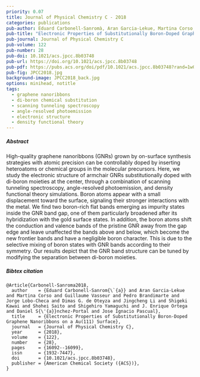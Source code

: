 ```yaml
---
priority: 0.07
title: Journal of Physical Chemistry C - 2018
categories: publications
pub-author: Eduard Carbonell-Sanromà, Aran Garcia-Lekue, Martina Corso, Guillaume Vasseur, <u>Pedro Brandimarte</u>, Jorge Lobo-Checa, Dimas G. de Oteyza, Jingcheng Li, Shigeki Kawai, Shohei Saito, Shigehiro Yamaguchi, J. Enrique Ortega, Daniel Sánchez-Portal, and Jose Ignacio Pascual
pub-title: "Electronic Properties of Substitutionally Boron-Doped Graphene Nanoribbons on a Au(111) Surface"
pub-journal: Journal of Physical Chemistry C
pub-volume: 122
pub-number: 28
pub-doi: 10.1021/acs.jpcc.8b03748
pub-url: https://doi.org/10.1021/acs.jpcc.8b03748
pub-pdf: https://pubs.acs.org/doi/pdf/10.1021/acs.jpcc.8b03748?rand=1w00f5cx
pub-fig: JPCC2018.jpg
background-image: JPCC2018_back.jpg
options: minihead, notitle
tags:
  - graphene nanoribbons
  - di-boron chemical substitution
  - scanning tunneling spectroscopy
  - angle-resolved photoemission
  - electronic structure
  - density functional theory
---
```


##### Abstract

High-quality graphene nanoribbons (GNRs) grown by on-surface synthesis strategies with atomic precision can be controllably doped by inserting heteroatoms or chemical groups in the molecular precursors.
Here, we study the electronic structure of armchair GNRs substitutionally doped with di-boron moieties at the center, through a combination of scanning tunneling spectroscopy, angle-resolved photoemission, and density functional theory simulations.
Boron atoms appear with a small displacement toward the surface, signaling their stronger interactions with the metal.
We find two boron-rich flat bands emerging as impurity states inside the GNR band gap, one of them particularly broadened after its hybridization with the gold surface states.
In addition, the boron atoms shift the conduction and valence bands of the pristine GNR away from the gap edge and leave unaffected the bands above and below, which become the new frontier bands and have a negligible boron character.
This is due to the selective mixing of boron states with GNR bands according to their symmetry.
Our results depict that the GNR band structure can be tuned by modifying the separation between di-boron moieties.

##### Bibtex citation

```
@Article{Carbonell-Sanroma2018,
  author    = {Eduard Carbonell-Sanrom{\`{a}} and Aran Garcia-Lekue and Martina Corso and Guillaume Vasseur and Pedro Brandimarte and Jorge Lobo-Checa and Dimas G. de Oteyza and Jingcheng Li and Shigeki Kawai and Shohei Saito and Shigehiro Yamaguchi and J. Enrique Ortega and Daniel S{\'{a}}nchez-Portal and Jose Ignacio Pascual},
  title     = {Electronic Properties of Substitutionally Boron-Doped Graphene Nanoribbons on a Au(111) Surface},
  journal   = {Journal of Physical Chemistry C},
  year      = {2018},
  volume    = {122},
  number    = {28},
  pages     = {16092--16099},
  issn      = {1932-7447},
  doi       = {10.1021/acs.jpcc.8b03748},
  publisher = {American Chemical Society ({ACS})},
}
```
